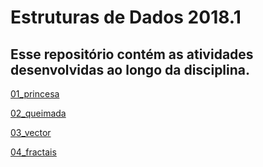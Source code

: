 # Estruturas de Dados 2018.1
## Esse repositório contém as atividades desenvolvidas ao longo da disciplina.


[01_princesa](https://github.com/pinheirovictor/ED_2018.1/tree/master/01_princesa)

[02_queimada](https://github.com/pinheirovictor/ED_2018.1/tree/master/02_queimada)

[03_vector](https://github.com/pinheirovictor/ED_2018.1/tree/master/03_vector)

[04_fractais](https://github.com/pinheirovictor/ED_2018.1/tree/master/04_fractais)
